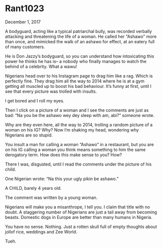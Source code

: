 # Rant1023


December 1, 2017

A bodyguard, acting like a typical patriarchal bully, was recorded verbally attacking and threatening the life of a woman. He called her “Ashawo” more than once, and mimicked the walk of an ashawo for effect, at an eatery full of many customers.

He is Don Jazzy’s bodyguard, so you can understand how intoxicating this power he thinks he has is– a nobody who finally manages to watch the behind of a celebrity. What a wawu!

Nigerians head over to his Instagram page to drag him like a rag. Which is perfectly fine. They drag him all the way to 2014 where he is at a gym getting all muscled up to boost his bad behaviour. It’s funny at first, until I see that every picture was trolled with insults.

I get bored and I roll my eyes.

Then I click on a picture of a woman and I see the comments are just as bad: 
“Na you be the ashawo wey dey sleep with am, abi?” someone wrote.

Why are they even here, all the way to 2014, trolling a random picture of a woman on his IG? Why? Now I’m shaking my head, wondering why Nigerians are so stupid. 

You insult a man for calling a woman “Ashawo” in a restaurant, but you are on his IG calling a woman you think means something to him the same derogatory term. How does this make sense to you? How?

There I was, disgusted, until I read the comments under the picture of his child.

One Nigerian wrote: “Na this your ugly pikin be ashawo.”

A CHILD, barely 4 years old.

The comment was written by a young woman. 

Nigerians will make you a misanthrope, I tell you. I claim that title with no doubt. A staggering number of Nigerians are just a tail away from becoming beasts. Domestic dogs in Europe are better than many humans in Nigeria.

You have no sense. Nothing. Just a rotten skull full of empty thoughts about jollof rice, weddings and Zee World.

Tueh.